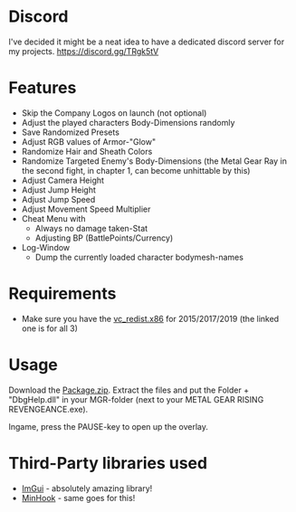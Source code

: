 # Discord
I've decided it might be a neat idea to have a dedicated discord server for my projects.
https://discord.gg/TRgk5tV

# Features
* Skip the Company Logos on launch (not optional)
* Adjust the played characters Body-Dimensions randomly
* Save Randomized Presets
* Adjust RGB values of Armor-"Glow"
* Randomize Hair and Sheath Colors
* Randomize Targeted Enemy's Body-Dimensions (the Metal Gear Ray in the second fight, in chapter 1, can become unhittable by this)
* Adjust Camera Height
* Adjust Jump Height
* Adjust Jump Speed
* Adjust Movement Speed Multiplier
* Cheat Menu with
  * Always no damage taken-Stat
  * Adjusting BP (BattlePoints/Currency)
* Log-Window
    * Dump the currently loaded character bodymesh-names

# Requirements 
* Make sure you have the [vc_redist.x86](https://aka.ms/vs/16/release/vc_redist.x86.exe) for 2015/2017/2019 (the linked one is for all 3)

# Usage
Download the [Package.zip](https://github.com/c0dycode/MGRR-Mods/blob/master/Package/Package.zip).
Extract the files and put the Folder + "DbgHelp.dll" in your MGR-folder (next to your METAL GEAR RISING REVENGEANCE.exe).

Ingame, press the PAUSE-key to open up the overlay.

# Third-Party libraries used
- [ImGui](https://github.com/ocornut/imgui) - absolutely amazing library!
- [MinHook](https://github.com/TsudaKageyu/minhook) - same goes for this!
